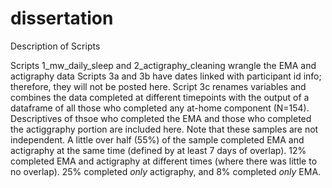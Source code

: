 # dissertation

Description of Scripts

Scripts 1_mw_daily_sleep and 2_actigraphy_cleaning wrangle the EMA and actigraphy data
Scripts 3a and 3b have dates linked with participant id info; therefore, they will not be posted here.
Script 3c renames variables and combines the data completed at different timepoints with the output of a dataframe of all those who completed any at-home component (N=154). Descriptives of thsoe who completed the EMA and those who completed the actiggraphy portion are included here. Note that these samples are not independent. A little over half (55%) of the sample completed EMA and actigraphy at the same time (defined by at least 7 days of overlap). 12% completed EMA and actigraphy at different times (where there was little to no overlap). 25% completed _only_ actigraphy, and 8% completed _only_ EMA.
